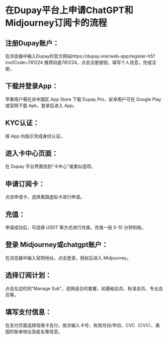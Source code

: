 # 在Dupay平台上申请ChatGPT和Midjourney订阅卡的流程

## 注册Dupay账户：
在浏览器中输入Dupay的官方网站https://dupay.one/web-app/register-h5?invitCode=781224
推荐码是781224，点击注册按钮，填写个人信息，完成注册。

## 下载并登录App：
苹果用户需在非中国区 App Store 下载 Dupay Pro，安卓用户可在 Google Play 或官网下载 Apk，登录后进入 App。

## KYC认证：
按 App 内指示完成身份认证。

## 进入卡中心页面：
在 Dupay 平台界面找到“卡中心”或类似选项。

## 申请订阅卡：
点击申请卡，选择美国虚拟卡进行申请。

## 充值：
申请成功后，可选择 USDT 等方式进行充值，充值一般 5-10 分钟到账。

## 登录 Midjourney或chatgpt账户：
在浏览器中输入官网地址，点击登录，授权后进入 Midjourney。

## 选择订阅计划：
点击左边栏的“Manage Sub”，选择适合的套餐，如基础会员、标准会员、专业会员等。

## 填写支付信息：
在支付页面选择信用卡支付，依次输入卡号、有效月份/年份、CVC（CVV）、美国的账单地址及姓名等信息。